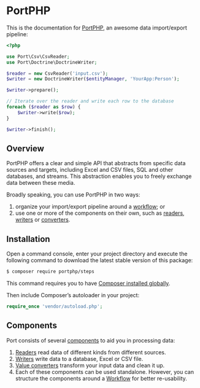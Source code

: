 # PortPHP

This is the documentation for [PortPHP](https://github.com/portphp/portphp),
an awesome data import/export pipeline:

```php
<?php

use Port\Csv\CsvReader;
use Port\Doctrine\DoctrineWriter;

$reader = new CsvReader('input.csv');
$writer = new DoctrineWriter($entityManager, 'YourApp:Person');

$writer->prepare();

// Iterate over the reader and write each row to the database
foreach ($reader as $row) {
    $writer->write($row);
}

$writer->finish();
```

## Overview

PortPHP offers a clear and simple API that abstracts from specific data sources
and targets, including Excel and CSV files, SQL and other databases, and
streams. This abstraction enables you to freely exchange data between these
media.

Broadly speaking, you can use PortPHP in two ways:

1. organize your import/export pipeline around a [workflow](workflow.md); or
2. use one or more of the components on their own, such as [readers](readers.md),
   [writers](writers.md) or [converters](converters.md).
   
## Installation

Open a command console, enter your project directory and execute the
following command to download the latest stable version of this package:

```bash
$ composer require portphp/steps
```

This command requires you to have 
[Composer installed globally](https://getcomposer.org/doc/00-intro.md).

Then include Composer’s autoloader in your project:

```php
require_once 'vendor/autoload.php';
```

## Components

Port consists of several [components](https://packagist.org/packages/portphp/) 
to aid you in processing data:

1. [Readers](readers.md) read data of different kinds from different sources.
1. [Writers](writers.md) write data to a database, Excel or CSV file.
1. [Value converters](converters.md) transform your input data and clean it up.
1. Each of these components can be used standalone. However, you can structure
   the components around a [Workflow](workflow.md) for better re-usability.
